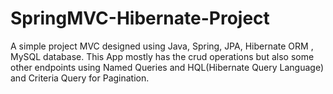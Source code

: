 # SpringMVC-Hibernate-Project
A simple project MVC designed using Java, Spring, JPA, Hibernate ORM , MySQL database.
This App mostly has the crud operations but also some other endpoints using Named Queries and HQL(Hibernate Query Language) and Criteria Query for Pagination.
